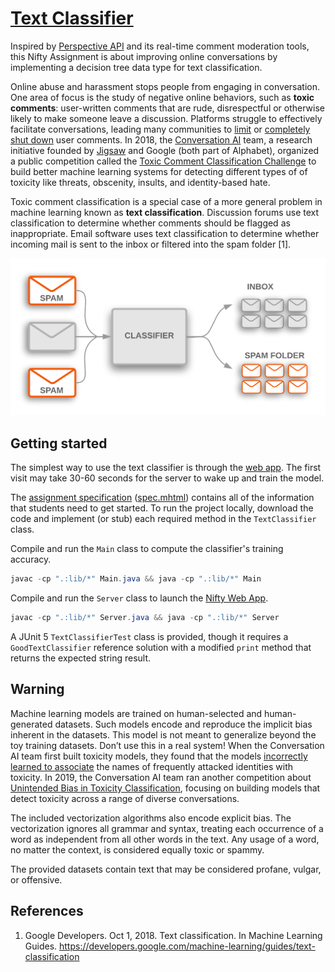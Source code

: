 # [Text Classifier](https://kevinl.info/text-classifier/)

Inspired by [Perspective API](https://www.perspectiveapi.com/) and its real-time comment moderation tools, this Nifty Assignment is about improving online conversations by implementing a decision tree data type for text classification.

Online abuse and harassment stops people from engaging in conversation. One area of focus is the study of negative online behaviors, such as **toxic comments**: user-written comments that are rude, disrespectful or otherwise likely to make someone leave a discussion. Platforms struggle to effectively facilitate conversations, leading many communities to [limit](https://meta.stackexchange.com/q/342779) or [completely shut down](https://en.wikipedia.org/wiki/R/The_Donald#Quarantine,_restriction,_ban_and_successor) user comments. In 2018, the [Conversation AI](https://conversationai.github.io/) team, a research initiative founded by [Jigsaw](https://jigsaw.google.com/) and Google (both part of Alphabet), organized a public competition called the [Toxic Comment Classification Challenge](https://www.kaggle.com/c/jigsaw-toxic-comment-classification-challenge) to build better machine learning systems for detecting different types of of toxicity like threats, obscenity, insults, and identity-based hate.

Toxic comment classification is a special case of a more general problem in machine learning known as **text classification**. Discussion forums use text classification to determine whether comments should be flagged as inappropriate. Email software uses text classification to determine whether incoming mail is sent to the inbox or filtered into the spam folder [1].

![Spam email classifier](docs/spam-classifier.png)

## Getting started

The simplest way to use the text classifier is through the [web app](https://toxicity-classification.herokuapp.com/). The first visit may take 30-60 seconds for the server to wake up and train the model.

The [assignment specification](https://courses.cs.washington.edu/courses/cse143/20au/text-classifier/) ([spec.mhtml](docs/spec.mhtml)) contains all of the information that students need to get started. To run the project locally, download the code and implement (or stub) each required method in the `TextClassifier` class.

Compile and run the `Main` class to compute the classifier's training accuracy.

```java
javac -cp ".:lib/*" Main.java && java -cp ".:lib/*" Main
```

Compile and run the `Server` class to launch the [Nifty Web App](https://kevinl.info/nifty-web-apps/).

```java
javac -cp ".:lib/*" Server.java && java -cp ".:lib/*" Server
```

A JUnit 5 `TextClassifierTest` class is provided, though it requires a `GoodTextClassifier` reference solution with a modified `print` method that returns the expected string result.

## Warning

Machine learning models are trained on human-selected and human-generated datasets. Such models encode and reproduce the implicit bias inherent in the datasets. This model is not meant to generalize beyond the toy training datasets. Don’t use this in a real system! When the Conversation AI team first built toxicity models, they found that the models [incorrectly learned to associate](https://medium.com/the-false-positive/unintended-bias-and-names-of-frequently-targeted-groups-8e0b81f80a23) the names of frequently attacked identities with toxicity. In 2019, the Conversation AI team ran another competition about [Unintended Bias in Toxicity Classification](https://www.kaggle.com/c/jigsaw-unintended-bias-in-toxicity-classification), focusing on building models that detect toxicity across a range of diverse conversations.

The included vectorization algorithms also encode explicit bias. The vectorization ignores all grammar and syntax, treating each occurrence of a word as independent from all other words in the text. Any usage of a word, no matter the context, is considered equally toxic or spammy.

The provided datasets contain text that may be considered profane, vulgar, or offensive.

## References

1. Google Developers. Oct 1, 2018. Text classification. In Machine Learning Guides. <https://developers.google.com/machine-learning/guides/text-classification>
